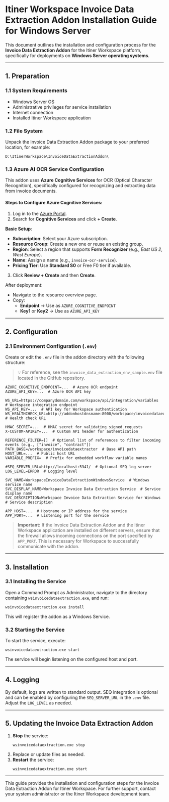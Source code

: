 # Itiner Workspace Invoice Data Extraction Addon Installation Guide for Windows Server

This document outlines the installation and configuration process for the **Invoice Data Extraction Addon** for the Itiner Workspace platform, specifically for deployments on **Windows Server operating systems**.

---

## 1. Preparation

### 1.1 System Requirements
- Windows Server OS
- Administrative privileges for service installation
- Internet connection
- Installed Itiner Workspace application

### 1.2 File System
Unpack the Invoice Data Extraction Addon package to your preferred location, for example:
```
D:\ItinerWorkspace\InvoiceDataExtractionAddon\
```

### 1.3 Azure AI OCR Service Configuration

This addon uses **Azure Cognitive Services** for OCR (Optical Character Recognition), specifically configured for recognizing and extracting data from invoice documents.

#### Steps to Configure Azure Cognitive Services:

1. Log in to the [Azure Portal](https://portal.azure.com/).
2. Search for **Cognitive Services** and click **+ Create**.

**Basic Setup**:
- **Subscription**: Select your Azure subscription.
- **Resource Group**: Create a new one or reuse an existing group.
- **Region**: Select a region that supports **Form Recognizer** (e.g., *East US 2*, *West Europe*).
- **Name**: Assign a name (e.g., `invoice-ocr-service`).
- **Pricing Tier**: Use **Standard S0** or Free F0 tier if available.

3. Click **Review + Create** and then **Create**.

After deployment:
- Navigate to the resource overview page.
- Copy:
  - **Endpoint** → Use as `AZURE_COGNITIVE_ENDPOINT`
  - **Key1** or **Key2** → Use as `AZURE_API_KEY`

---

## 2. Configuration

### 2.1 Environment Configuration (`.env`)

Create or edit the `.env` file in the addon directory with the following structure:
> 💡 For reference, see the `invoice_data_extraction_env_sample.env` file located in the GitHub repository.

```env
AZURE_COGNITIVE_ENDPOINT=...  # Azure OCR endpoint
AZURE_API_KEY=...  # Azure OCR API key

WS_URL=https://companydomain.com/workspace/api/integration/variables  # Workspace integration endpoint
WS_API_KEY=...  # API key for Workspace authentication
WS_HEALTHCHECK_URL=http://addonhostdnsname:8000/workspace/invoicedataextractor/healthcheck  # Health check URL

HMAC_SECRET=...  # HMAC secret for validating signed requests
X-CUSTOM-APIKEY=...  # Custom API header for authentication

REFERENCE_FILTER=[]  # Optional list of references to filter incoming events (e.g., ["invoice", "contract"]) 
PATH_BASE=/workspace/invoicedataextractor  # Base API path
HOST_URL=...  # Public host URL
VARIABLE_PREFIX=  # Prefix for embedded workflow variable names

#SEQ_SERVER_URL=http://localhost:5341/  # Optional SEQ log server
LOG_LEVEL=ERROR  # Logging level

SVC_NAME=WorkspaceInvoiceDataExtractionWindowsService  # Windows service name
SVC_DISPLAY_NAME=Workspace Invoice Data Extraction Service  # Service display name
SVC_DESCRIPTION=Workspace Invoice Data Extraction Service for Windows  # Service description

APP_HOST=...  # Hostname or IP address for the service
APP_PORT=...  # Listening port for the service
```

> **Important:** If the Invoice Data Extraction Addon and the Itiner Workspace application are installed on different servers, ensure that the firewall allows incoming connections on the port specified by `APP_PORT`. This is necessary for Workspace to successfully communicate with the addon.

---

## 3. Installation

### 3.1 Installing the Service

Open a Command Prompt as Administrator, navigate to the directory containing `wsinvoicedataextraction.exe`, and run:

```
wsinvoicedataextraction.exe install
```

This will register the addon as a Windows Service.

### 3.2 Starting the Service

To start the service, execute:

```
wsinvoicedataextraction.exe start
```

The service will begin listening on the configured host and port.

---

## 4. Logging

By default, logs are written to standard output. SEQ integration is optional and can be enabled by configuring the `SEQ_SERVER_URL` in the `.env` file. Adjust the `LOG_LEVEL` as needed.

---

## 5. Updating the Invoice Data Extraction Addon

1. **Stop** the service:
   ```
   wsinvoicedataextraction.exe stop
   ```
2. Replace or update files as needed.
3. **Restart** the service:
   ```
   wsinvoicedataextraction.exe start
   ```

---

This guide provides the installation and configuration steps for the Invoice Data Extraction Addon for Itiner Workspace. For further support, contact your system administrator or the Itiner Workspace development team.
